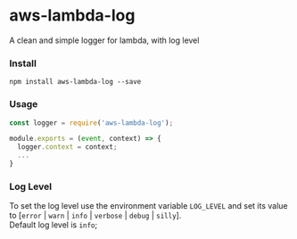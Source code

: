 # aws-lambda-log

A clean and simple logger for lambda, with log level

### Install
    npm install aws-lambda-log --save

### Usage
```javascript
const logger = require('aws-lambda-log');

module.exports = (event, context) => {
  logger.context = context;
  ...
}
``` 

### Log Level

To set the log level use the environment variable `LOG_LEVEL` 
and set its value to [`error` | `warn` | `info` | `verbose` | `debug` | `silly`]. <br>
Default log level is `info`;